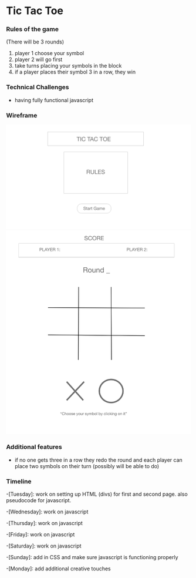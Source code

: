 # Tic Tac Toe

### Rules of the game
(There will be 3 rounds)
1. player 1 choose your symbol
2. player 2 will go first 
3. take turns placing your symbols in the block 
4. if a player places their symbol 3 in a row, they win

### Technical Challenges
- having fully functional javascript

### Wireframe
![first page](./wireframe/wireframe1.png)
![second page](./wireframe/wireframe2.png)

### Additional features
- if no one gets three in a row they redo the round and each player can place two symbols on their turn (possibly will be able to do)

### Timeline

-[Tuesday]: work on setting up HTML (divs) for first and second page. also pseudocode for javascript.

-[Wednesday]: work on javascript 

-[Thursday]: work on javascript 

-[Friday]: work on javascript

-[Saturday]: work on javascript

-[Sunday]: add in CSS and make sure javascript is functioning properly 

-[Monday]: add additional creative touches